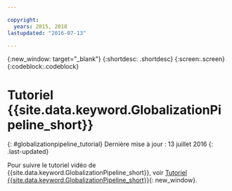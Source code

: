 ```yaml
---

copyright:
  years: 2015, 2018
lastupdated: "2016-07-13"

---
```


{:new_window: target="_blank"}
{:shortdesc: .shortdesc}
{:screen:.screen}
{:codeblock:.codeblock}

# Tutoriel {{site.data.keyword.GlobalizationPipeline_short}}
{: #globalizationpipeline_tutorial}
Dernière mise à jour : 13 juillet 2016
{: .last-updated}

Pour suivre le tutoriel vidéo de {{site.data.keyword.GlobalizationPipeline_short}}, voir [Tutoriel {{site.data.keyword.GlobalizationPipeline_short}}](https://www.youtube.com/watch?v=lqrs3PFaX_M&feature=youtu.be){: new_window}.

